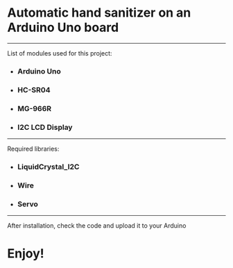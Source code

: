 # Automatic hand sanitizer on an Arduino Uno board
--------------------------------------------------
List of modules used for this project:
  - ### Arduino Uno
  - ### HC-SR04
  - ### MG-966R
  - ### I2C LCD Display
--------------------------------------------------
Required libraries:
  - ### LiquidCrystal_I2C
  - ### Wire
  - ### Servo
--------------------------------------------------
After installation, check the code and upload it to your Arduino
# Enjoy!
